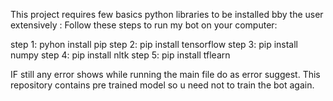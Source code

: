 This project requires few basics python libraries to be installed bby the user extensively :
Follow these steps to run my bot on your computer:


step 1:
pyhon install pip
step 2:
pip install tensorflow
step 3:
pip install numpy
step 4:
pip install nltk
step 5:
pip install tflearn



IF still any error shows while running the main file do as error suggest.
This repository contains pre trained model so u need not to train the bot again.
